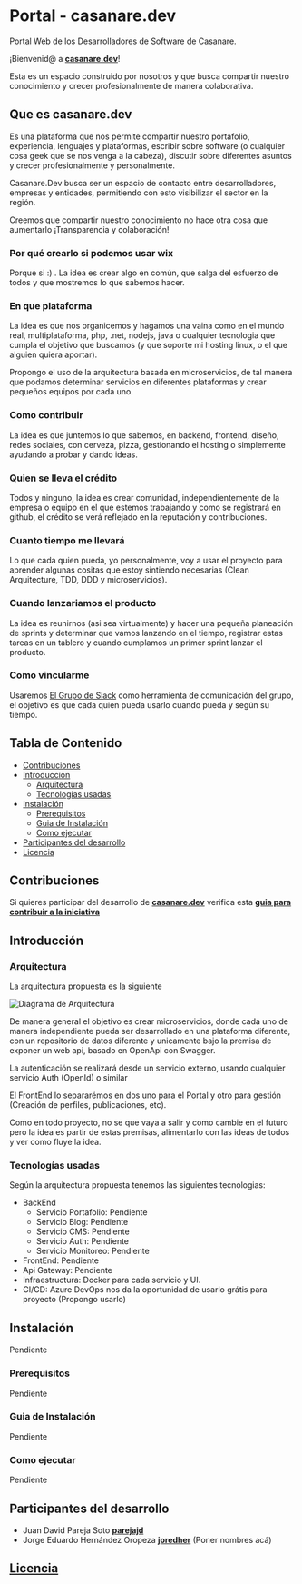 # Portal - casanare.dev

Portal Web de los Desarrolladores de Software de Casanare.

¡Bienvenid@ a **[casanare.dev](https://casanare.dev)**!

Esta es un espacio construido por nosotros y que busca compartir nuestro conocimiento y crecer profesionalmente de manera colaborativa.

## Que es casanare.dev

Es una plataforma que nos permite compartir nuestro portafolio, experiencia, lenguajes y plataformas, escribir sobre software (o cualquier cosa geek que se nos venga a la cabeza), discutir sobre diferentes asuntos y crecer profesionalmente y personalmente.

Casanare.Dev busca ser un espacio de contacto entre desarrolladores, empresas y entidades, permitiendo con esto visibilizar el sector en la región.

Creemos que compartir nuestro conocimiento no hace otra cosa que aumentarlo ¡Transparencia y colaboración!

### Por qué crearlo si podemos usar wix

Porque si :) . La idea es crear algo en común, que salga del esfuerzo de todos y que mostremos lo que sabemos hacer.

### En que plataforma

La idea es que nos organicemos y hagamos una vaina como en el mundo real, multiplataforma, php, .net, nodejs, java o cualquier tecnologia que cumpla el objetivo que buscamos (y que soporte mi hosting  linux, o el que alguien quiera aportar).

Propongo el uso de la arquitectura basada en microservicios, de tal manera que podamos determinar servicios en diferentes plataformas y crear pequeños equipos por cada uno.

### Como contribuir

La idea es que juntemos lo que sabemos, en backend, frontend, diseño, redes sociales, con cerveza, pizza, gestionando el hosting o simplemente ayudando a probar y dando ideas.

### Quien se lleva el crédito

Todos y ninguno, la idea es crear comunidad, independientemente de la empresa o equipo en el que estemos trabajando y como se registrará en github, el crédito se verá reflejado en la reputación y contribuciones.

### Cuanto tiempo me llevará

Lo que cada quien pueda, yo personalmente, voy a usar el proyecto para aprender algunas cositas que estoy sintiendo necesarias (Clean Arquitecture, TDD, DDD y microservicios).

### Cuando lanzariamos el producto

La idea es reunirnos (asi sea virtualmente) y hacer una pequeña planeación de sprints y determinar que vamos lanzando en el tiempo, registrar estas tareas en un tablero y cuando cumplamos un primer sprint lanzar el producto.

### Como vincularme

Usaremos [El Grupo de Slack](https://join.slack.com/t/casanaredevs/shared_invite/enQtNzU1OTA1MzczNTIxLTFhYTc5ZjQ1MTdiM2I5MGJlMzZiZWY2ZjQ1MTc5Mjc4MGQ4ODhiMzU2N2FhYmYyYWQ1NWJmOGEwZDdlNWYxNGM) como herramienta de comunicación del grupo, el objetivo es que cada quien pueda usarlo cuando pueda y según su tiempo.

## Tabla de Contenido

- [Contribuciones](#contribuir)
- [Introducción](#codigo)
  - [Arquitectura](#arquitectura)
  - [Tecnologías usadas](#tecnologia)
- [Instalación](#instalacion)
  - [Prerequisitos](#prerequisitos)
  - [Guia de Instalación](#guia)
  - [Como ejecutar](#ejecucion)
- [Participantes del desarrollo](#participantes)
- [Licencia](#licencia)

## Contribuciones

Si quieres participar del desarrollo de **[casanare.dev](https://casanare.dev)** verifica esta **[guia para contribuir a la iniciativa](CONTRIBUTING.md)**

## Introducción

### Arquitectura

La arquitectura propuesta es la siguiente

![Diagrama de Arquitectura](https://github.com/casanaredevs/Portal/blob/master/Casanare%20Devs-Page-2.png)

De manera general el objetivo es crear microservicios, donde cada uno de manera independiente pueda ser desarrollado en una plataforma diferente, con un repositorio de datos diferente y unicamente bajo la premisa de exponer un web api, basado en OpenApi con Swagger.

La autenticación se realizará desde un servicio externo, usando cualquier servicio Auth (OpenId) o similar

El FrontEnd lo separarémos en dos uno para el Portal y otro para gestión (Creación de perfiles, publicaciones, etc).

Como en todo proyecto, no se que vaya a salir y como cambie en el futuro pero la idea es partir de estas premisas, alimentarlo con las ideas de todos y ver como fluye la idea.

### Tecnologías usadas

Según la arquitectura propuesta tenemos las siguientes tecnologias:

- BackEnd
  - Servicio Portafolio: Pendiente
  - Servicio Blog: Pendiente
  - Servicio CMS: Pendiente
  - Servicio Auth: Pendiente
  - Servicio Monitoreo: Pendiente
- FrontEnd: Pendiente
- Api Gateway: Pendiente
- Infraestructura: Docker para cada servicio y UI.
- CI/CD: Azure DevOps nos da la oportunidad de usarlo grátis para proyecto (Propongo usarlo)

## Instalación

Pendiente

### Prerequisitos

Pendiente

### Guia de Instalación

Pendiente

### Como ejecutar

Pendiente

## Participantes del desarrollo

- Juan David Pareja Soto **[parejajd](https://github.com/parejajd)**
- Jorge Eduardo Hernández Oropeza **[joredher](https://github.com/joredher)**
(Poner nombres acá)

## [Licencia](LICENSE)
